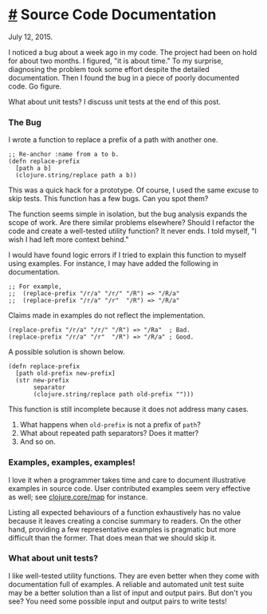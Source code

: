 # <a href="#20150712" id="20150712">#</a> Source Code Documentation

<div class="pubdate">July 12, 2015.</div>

I noticed a bug about a week ago in my code. The project had been on hold for
about two months. I figured, "it is about time." To my surprise, diagnosing the
problem took some effort despite the detailed documentation. Then I found the
bug in a piece of poorly documented code. Go figure.

What about unit tests? I discuss unit tests at the end of this post.

### The Bug

I wrote a function to replace a prefix of a path with another one.

    ;; Re-anchor :name from a to b.
    (defn replace-prefix
      [path a b]
      (clojure.string/replace path a b))

This was a quick hack for a prototype. Of course, I used the same excuse to skip
tests. This function has a few bugs. Can you spot them?

The function seems simple in isolation, but the bug analysis expands the scope
of work. Are there similar problems elsewhere?  Should I refactor the code and
create a well-tested utility function? It never ends. I told myself, "I wish I
had left more context behind."

I would have found logic errors if I tried to explain this function to myself
using examples. For instance, I may have added the following in documentation.

<pre><code class="clojure">;; For example,
;;  (replace-prefix "/r/a" "/r/" "/R") => "/R/a"
;;  (replace-prefix "/r/a" "/r"  "/R") => "/R/a"
</code></pre>

Claims made in examples do not reflect the implementation.

    (replace-prefix "/r/a" "/r/" "/R") => "/Ra"  ; Bad.
    (replace-prefix "/r/a" "/r"  "/R") => "/R/a" ; Good.

A possible solution is shown below.

    (defn replace-prefix
      [path old-prefix new-prefix]
      (str new-prefix
           separator
           (clojure.string/replace path old-prefix "")))

This function is still incomplete because it does not address many cases.

1. What happens when `old-prefix` is not a prefix of `path`?
2. What about repeated path separators? Does it matter?
3. And so on.

### Examples, examples, examples!

I love it when a programmer takes time and care to document illustrative
examples in source code. User contributed examples seem very effective as well;
see [clojure.core/map][1] for instance.

Listing all expected behaviours of a function exhaustively has no value because
it leaves creating a concise summary to readers. On the other hand, providing a
few representative examples is pragmatic but more difficult than the former.
That does mean that we should skip it.

### What about unit tests?

I like well-tested utility functions. They are even better when they come with
documentation full of examples. A reliable and automated unit test suite may be
a better solution than a list of input and output pairs. But don't you see? You
need some possible input and output pairs to write tests!

[1]: https://clojuredocs.org/clojure.core/map "clojure.core/map"
